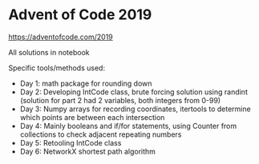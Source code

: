 # Advent of Code 2019
https://adventofcode.com/2019

All solutions in notebook

Specific tools/methods used:
* Day 1: math package for rounding down
* Day 2: Developing IntCode class, brute forcing solution using randint (solution for part 2 had 2 variables, both integers from 0-99)
* Day 3: Numpy arrays for recording coordinates, itertools to determine which points are between each intersection  
* Day 4: Mainly booleans and if/for statements, using Counter from collections to check adjacent repeating numbers
* Day 5: Retooling IntCode class
* Day 6: NetworkX shortest path algorithm
